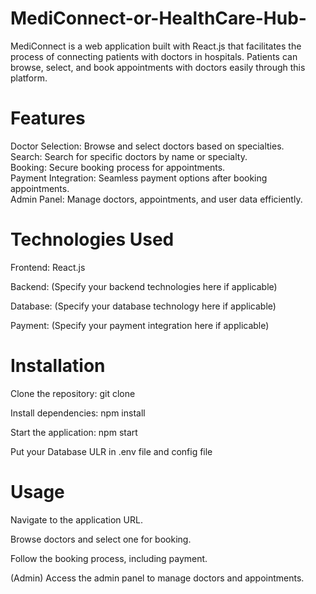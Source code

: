 # MediConnect-or-HealthCare-Hub-

MediConnect is a web application built with React.js that facilitates the process of connecting patients with doctors in hospitals. Patients can browse, select, and book appointments with doctors easily through this platform.

# Features <br/>
Doctor Selection: Browse and select doctors based on specialties.
<br/>
Search: Search for specific doctors by name or specialty.
<br/>
Booking: Secure booking process for appointments.
<br/>
Payment Integration: Seamless payment options after booking appointments.
<br/>
Admin Panel: Manage doctors, appointments, and user data efficiently.

# Technologies Used <br/>
Frontend: React.js <br/>

Backend: (Specify your backend technologies here if applicable)<br/>

Database: (Specify your database technology here if applicable)<br/>

Payment: (Specify your payment integration here if applicable)<br/>

# Installation <br/>
Clone the repository: git clone <repository-url> <br/>

Install dependencies: npm install <br/>

Start the application: npm start <br/>

Put your Database ULR in .env file and config file <br/>

# Usage
Navigate to the application URL. <br/>

Browse doctors and select one for booking. <br/>

Follow the booking process, including payment.<br/> 

(Admin) Access the admin panel to manage doctors and appointments. <br/>